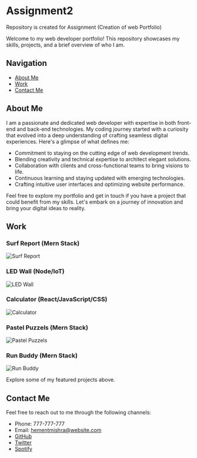 # Assignment2
Repository is created for Assignment (Creation of web Portfolio)

Welcome to my web developer portfolio! This repository showcases my skills, projects, and a brief overview of who I am.

## Navigation

- [About Me](#about-me)
- [Work](#work)
- [Contact Me](#contact-me)

## About Me

I am a passionate and dedicated web developer with expertise in both front-end and back-end technologies. My coding journey started with a curiosity that evolved into a deep understanding of crafting seamless digital experiences. Here's a glimpse of what defines me:

- Commitment to staying on the cutting edge of web development trends.
- Blending creativity and technical expertise to architect elegant solutions.
- Collaboration with clients and cross-functional teams to bring visions to life.
- Continuous learning and staying updated with emerging technologies.
- Crafting intuitive user interfaces and optimizing website performance.

Feel free to explore my portfolio and get in touch if you have a project that could benefit from my skills. Let's embark on a journey of innovation and bring your digital ideas to reality.

## Work

### Surf Report (Mern Stack)
![Surf Report](./assets/images/surf-report.jpg)

### LED Wall (Node/loT)
![LED Wall](./assets/images/led-wall.jpg)

### Calculator (React/JavaScript/CSS)
![Calculator](./assets/images/calculator.jpg)

### Pastel Puzzels (Mern Stack)
![Pastel Puzzels](./assets/images/pastel-puzzels.jpg)

### Run Buddy (Mern Stack)
![Run Buddy](./assets/images/run-buddy.jpg)

Explore some of my featured projects above.

## Contact Me

Feel free to reach out to me through the following channels:

- Phone: 777-777-777
- Email: hementmishra@website.com
- [GitHub](https://github.com/your-username)
- [Twitter](https://twitter.com/your-twitter-handle)
- [Spotify](https://open.spotify.com/user/your-spotify-username)

